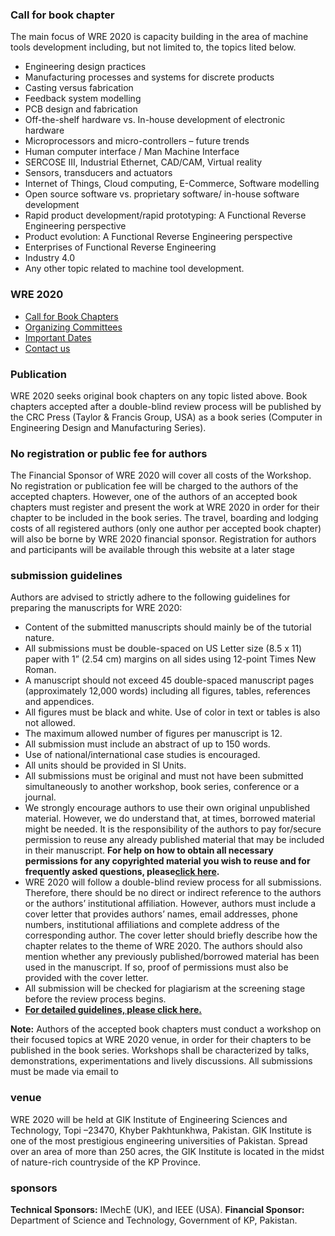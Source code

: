 ### Call for book chapter
The main focus of WRE 2020 is capacity building in the area of machine tools development including, but not limited to, the topics lited below. 
  * Engineering design practices
  * Manufacturing processes and systems for discrete products
  * Casting versus fabrication
  * Feedback system modelling
  * PCB design and fabrication
  * Off-the-shelf hardware vs. In-house development of electronic hardware
  * Microprocessors and micro-controllers – future trends
  * Human computer interface / Man Machine Interface
  * SERCOSE III, Industrial Ethernet, CAD/CAM, Virtual reality 
  * Sensors, transducers and actuators
  * Internet of Things, Cloud computing, E-Commerce, Software modelling 
  * Open source software vs. proprietary software/ in-house software development
  * Rapid product development/rapid prototyping: A Functional Reverse Engineering perspective
  * Product evolution: A Functional Reverse Engineering perspective
  * Enterprises of Functional Reverse Engineering 
  * Industry 4.0
  * Any other topic related to machine tool development. 


### WRE 2020
  * [Call for Book Chapters](https://giki.edu.pk/rd/rd-fcs/wre2020/call-for-book-chapters/)
  * [Organizing Committees](https://giki.edu.pk/rd/rd-fcs/wre2020/organizing-committees/)
  * [Important Dates](https://giki.edu.pk/rd/rd-fcs/wre2020/important-dates-2/)
  * [Contact us](https://giki.edu.pk/rd/rd-fcs/wre2020/wre-contact-us/)


### Publication
WRE 2020 seeks original book chapters on any topic listed above. Book chapters accepted after a double-blind review process will be published by the CRC Press (Taylor & Francis Group, USA) as a book series (Computer in Engineering Design and Manufacturing Series). 
### No registration or public fee for authors
The Financial Sponsor of WRE 2020 will cover all costs of the Workshop. No registration or publication fee will be charged to the authors of the accepted chapters. However, one of the authors of an accepted book chapters must register and present the work at WRE 2020 in order for their chapter to be included in the book series. The travel, boarding and lodging costs of all registered authors (only one author per accepted book chapter) will also be borne by WRE 2020 financial sponsor. Registration for authors and participants will be available through this website at a later stage
### submission guidelines
Authors are advised to strictly adhere to the following guidelines for preparing the manuscripts for WRE 2020:
  * Content of the submitted manuscripts should mainly be of the tutorial nature.
  * All submissions must be double-spaced on US Letter size (8.5 x 11) paper with 1” (2.54 cm) margins on all sides using 12-point Times New Roman.
  * A manuscript should not exceed 45 double-spaced manuscript pages (approximately 12,000 words) including all figures, tables, references and appendices.
  * All figures must be black and white. Use of color in text or tables is also not allowed.
  * The maximum allowed number of figures per manuscript is 12.
  * All submission must include an abstract of up to 150 words.
  * Use of national/international case studies is encouraged.
  * All units should be provided in SI Units.
  * All submissions must be original and must not have been submitted simultaneously to another workshop, book series, conference or a journal.
  * We strongly encourage authors to use their own original unpublished material. However, we do understand that, at times, borrowed material might be needed. It is the responsibility of the authors to pay for/secure permission to reuse any already published material that may be included in their manuscript. **For help on how to obtain all necessary permissions for any copyrighted material you wish to reuse and for frequently asked questions, please[click here](https://giki.edu.pk/wp-content/uploads/2019/10/Permission-FAQS.pdf).**
  * WRE 2020 will follow a double-blind review process for all submissions. Therefore, there should be no direct or indirect reference to the authors or the authors’ institutional affiliation. However, authors must include a cover letter that provides authors’ names, email addresses, phone numbers, institutional affiliations and complete address of the corresponding author. The cover letter should briefly describe how the chapter relates to the theme of WRE 2020. The authors should also mention whether any previously published/borrowed material has been used in the manuscript. If so, proof of permissions must also be provided with the cover letter.
  * All submission will be checked for plagiarism at the screening stage before the review process begins.
  * **[For detailed guidelines, please click here.](https://giki.edu.pk/wp-content/uploads/2019/10/Guidelines-for-Authors.zip)**


**Note:** Authors of the accepted book chapters must conduct a workshop on their focused topics at WRE 2020 venue, in order for their chapters to be published in the book series. Workshops shall be characterized by talks, demonstrations, experimentations and lively discussions.
All submissions must be made via email to 
### venue
WRE 2020 will be held at GIK Institute of Engineering Sciences and Technology, Topi –23470, Khyber Pakhtunkhwa, Pakistan. GIK Institute is one of the most prestigious engineering universities of Pakistan. Spread over an area of more than 250 acres, the GIK Institute is located in the midst of nature-rich countryside of the KP Province.
### sponsors
**Technical Sponsors:** IMechE (UK), and IEEE (USA).
**Financial Sponsor:** Department of Science and Technology, Government of KP, Pakistan.
